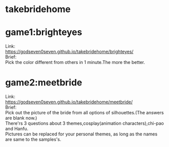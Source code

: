 # takebridehome
# game1:brighteyes
Link:  
https://godseven0seven.github.io/takebridehome/brighteyes/  
Brief:  
Pick the color different from others in 1 minute.The more the better.
# game2:meetbride
Link:  
https://godseven0seven.github.io/takebridehome/meetbride/  
Brief:  
Pick out the picture of the bride from all options of silhouettes.(The answers are blank now.)  
There'rs 3 questions about 3 themes,cosplay(animation characters),chi-pao and Hanfu.  
Pictures can be replaced for your personal themes, as long as the names are same to the samples's.  

